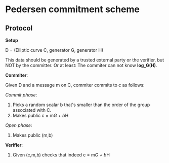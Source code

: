 # Pedersen commitment scheme

## Protocol

**Setup**

D = (Elliptic curve C, generator G, generator H)

This data should be generated by a trusted external party or the verifier, but NOT by
the committer. Or at least: The commiter can not know **log_G(H)**.

**Commiter**: 

Given D and a message m on C, commiter commits to c as follows:

*Commit phase*:
1. Picks a random scalar b that's smaller than the order of the group associated with C.
2. Makes public c = m*G + b*H

*Open phase*:
1. Makes public (m,b)

**Verifier**:

1. Given (c,m,b) checks that indeed c = m*G + b*H
